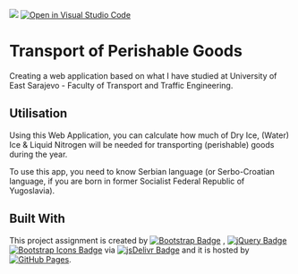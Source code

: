 [![](https://data.jsdelivr.com/v1/package/gh/BaleshSrle/TransportPerishableGoods/badge?style=rounded)](https://www.jsdelivr.com/package/gh/BaleshSrle/TransportPerishableGoods)
[![Open in Visual Studio Code](https://img.shields.io/static/v1?logo=visualstudiocode&label=&message=Open%20in%20Visual%20Studio%20Code&labelColor=2c2c32&color=007acc&logoColor=007acc)](https://open.vscode.dev/BaleshSrle/TransportPerishableGoods)


# Transport of Perishable Goods 

Creating a web application based on what I have studied at University of East Sarajevo - Faculty of Transport and Traffic Engineering.

## Utilisation

Using this Web Application, you can calculate how much of Dry Ice, (Water) Ice & Liquid Nitrogen will be needed for transporting (perishable) goods during the year.

To use this app, you need to know Serbian language (or Serbo-Croatian language, if you are born in former Socialist Federal Republic of Yugoslavia).

## Built With
This project assignment is created by [![Bootstrap Badge](https://img.shields.io/github/v/release/twbs/bootstrap?filter=v3.*&logo=bootstrap&logoColor=white&label=Bootstrap&color=7952b3
)](https://github.com/twbs/bootstrap) 
 , [![jQuery Badge](https://img.shields.io/github/v/release/jquery/jquery?filter=3.*&logo=jquery&logoColor=white&label=jQuery&color=0769ad)](https://github.com/jquery/jquery) [![Bootstrap Icons Badge](https://img.shields.io/github/v/release/twbs/icons??filter=1.*&logo=bootstrap&logoColor=white&label=Bootstrap&color=7952b3)](https://github.com/twbs/icons)
 via [![jsDelivr Badge](https://img.shields.io/badge/jsDelivr-e84d3d?logo=jsdelivr&logoColor=white&labelColor=555555)](https://github.com/jsdelivr/jsdelivr) and it is hosted by [![GitHub Pages](https://img.shields.io/badge/GitHub%20Pages-222222?logo=github&logoColor=white&labelColor=555555)](https://github.com/pages).
